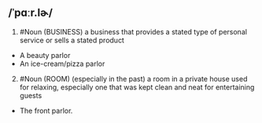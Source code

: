 ## /ˈpɑːr.lɚ/
1. #Noun 
(BUSINESS)
a business that provides a stated type of personal service or sells a stated product

- A beauty parlor
- An ice-cream/pizza parlor

2. #Noun
(ROOM)
(especially in the past) a room in a private house used for relaxing, especially one that was kept clean and neat for entertaining guests

- The front parlor.